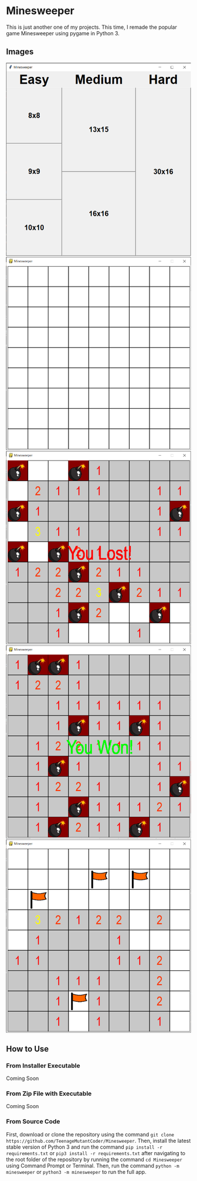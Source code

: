 # Minesweeper

This is just another one of my projects. This time, I remade the popular game Minesweeper using pygame in Python 3.

## Images

![minesweeper1](/docs/images/minesweeper1.png)
![minesweeper2](/docs/images/minesweeper2.png)
![minesweeper3](/docs/images/minesweeper3.png)
![minesweeper4](/docs/images/minesweeper4.png)
![minesweeper5](/docs/images/minesweeper5.png)

## How to Use

### From Installer Executable

Coming Soon

### From Zip File with Executable

Coming Soon

### From Source Code

First, download or clone the repository using the command `git clone https://github.com/TeenageMutantCoder/Minesweeper`. Then, install the latest stable version of Python 3 and run the command `pip install -r requirements.txt` or `pip3 install -r requirements.txt` after navigating to the root folder of the repository by running the command `cd Minesweeper` using Command Prompt or Terminal. Then, run the command `python -m minesweeper` or `python3 -m minesweeper` to run the full app.